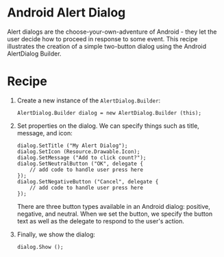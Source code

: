 Android Alert Dialog
===================

Alert dialogs are the choose-your-own-adventure of Android - they let the user decide how to proceed in response to some event. This recipe illustrates the creation of a simple two-button dialog using the Android AlertDialog Builder.

Recipe
======

<ol>
<li>Create a new instance of the <code>AlertDialog.Builder</code>:

<pre><code>AlertDialog.Builder dialog = new AlertDialog.Builder (this);</code></pre>
</li>
<li>
Set properties on the dialog. We can specify things such as title, message, and icon:

<pre><code>dialog.SetTitle ("My Alert Dialog");
dialog.SetIcon (Resource.Drawable.Icon);
dialog.SetMessage ("Add to click count?");
dialog.SetNeutralButton ("OK", delegate {
	// add code to handle user press here
});
dialog.SetNegativeButton ("Cancel", delegate {
	// add code to handle user press here
});</code></pre>

There are three button types available in an Android dialog: positive, negative, and neutral. When we set the button, we specify the button text as well as the delegate to respond to the user's action.
</li>
<li>
Finally, we show the dialog:

<pre><code>dialog.Show ();</code></pre>
</li>
</ol>